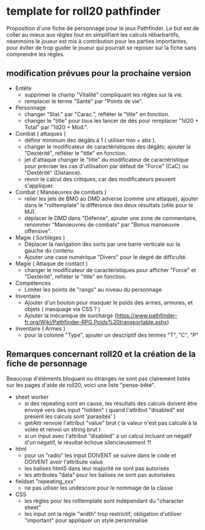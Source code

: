 # template for roll20 pathfinder
Proposition d'une fiche de personnage pour le jeux Pathfinder.
Le but est de coller au mieux aux règles tout en simplifiant les calculs rébarbartifs, néanmoins le joueur est mis à contribution pour les parties importantes, pour éviter de trop guider le joueur qui pourrait se reposer sur la fiche sans comprendre les règles.

## modification prévues pour la prochaine version
- Entête
    - supprimer le champ "Vitalité" compliquant les rêgles sur la vie.
    - remplacer le terme "Santé" par "Points de vie".
- Personnage
    - changer "Stat." par "Carac.", refléter le "title" en fonction.
    - changer le "title" pour tous les lancer de dés pour remplacer "1d20 + Total" par "1d20 + Mod.".
- Combat ( attaques )
    - définir minimum des dégâts à 1 ( utiliser min + abs ).
    - changer le modificateur de caractéristiques des dégâts; ajouter la "Dextérité", refléter le "title" en fonction.
    - jet d'attaque changer le "title" du modificateur de caractéristique pour préciser les cas d'utilisation par défaut de "Force" (CaC) ou "Dextérité" (Distance).
    - revoir le calcul des critiques, car des modificateurs peuvent s'appliquer.
- Combat ( Manoeuvres de combats )
    - relier les jets de BMO au DMD adverse (comme une attaque), ajouter dans le "rolltemplate" la différence des deux résultats (utile pour le MJ).
    - déplacer le DMD dans "Défense", ajouter une zone de commentaire, renommer "Manoeuvres de combats" par "Bonus manoeuvre offensive".
- Magie ( Sortilèges )
    - Déplacer la navigation des sorts par une barre verticale sur la gauche du contenu
    - Ajouter une case numérique "Divers" pour le degré de difficulté.
- Magie ( Attaque de contact )
    - changer le modificateur de caractéristiques pour afficher "Force" et "Dextérité", refléter le "title" en fonction.
- Compétences
    - Limiter les points de "rangs" au niveau du personnage
- Inventaire
    - Ajouter d'un bouton pour masquer le poids des armes, armures, et objets ( masquage via CSS ? )
    - Ajouter la mécanique de surcharge (https://www.pathfinder-fr.org/Wiki/Pathfinder-RPG.Poids%20transportable.ashx)
- Inventaire ( Armes )
    - pour la colonne "Type", ajouter un descriptif des termes "T", "C", "P"
    
## Remarques concernant roll20 et la création de la fiche de personnage
Beaucoup d'éléments bloquant ou étranges ne sont pas clairement listés sur les pages d'aide de roll20, voici une liste "pense-bête".

- sheet worker
    - si des repeating sont en cause, les résultats des calculs doivent être envoyé vers des input "hidden"
      ( quand l'attribut "disabled" est présent les calculs sont 'parasités' )
    - getAttr renvoie l'attribut "value" brut
      ( la valeur n'est pas calculé à la volée et renvoi un string brut )
    - si un input avec l'attribut "disabled" a un calcul incluant un négatif d'un négatif, le résultat échoue silencieusement ?!
- html
    - pour un "radio" les input DOIVENT se suivre dans le code et DOIVENT avoir l'attribute value
    - les balises html5 dans leur majorité ne sont pas autorisés
    - les attributes "data" pour les balises ne sont pas autorisées
- fieldset "repeating_xxx"
    - ne pas utliser les undescore pour le nommage de la classe
- CSS
    - les règles pour les rolltemplate sont indépendant du "character sheet"
    - les input ont la règle "width" trop restrictif; obligation d'utiliser "important" pour appliquer un style personnalisé
